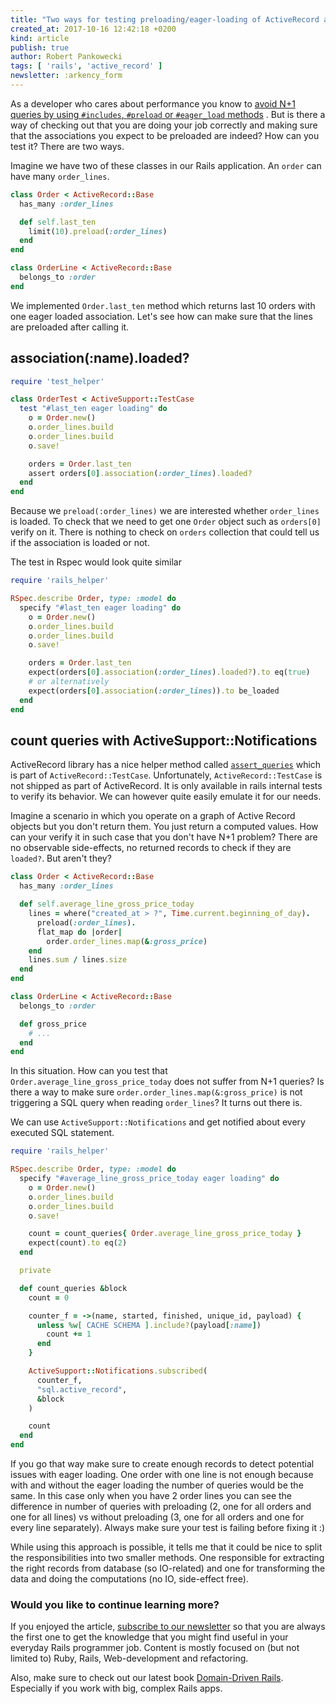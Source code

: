 ```yaml
---
title: "Two ways for testing preloading/eager-loading of ActiveRecord associations in Rails"
created_at: 2017-10-16 12:42:18 +0200
kind: article
publish: true
author: Robert Pankowecki
tags: [ 'rails', 'active_record' ]
newsletter: :arkency_form
---
```


As a developer who cares about performance you know to [avoid N+1 queries by using `#includes`, `#preload` or `#eager_load` methods](/2013/12/rails4-preloading/) . But is there a way of checking out that you are doing your job correctly and making sure that the associations you expect to be preloaded are indeed? How can you test it? There are two ways.

<!-- more -->

Imagine we have two of these classes in our Rails application. An `order` can have many `order_lines`.

```ruby
class Order < ActiveRecord::Base
  has_many :order_lines

  def self.last_ten
    limit(10).preload(:order_lines)
  end
end
```

```ruby
class OrderLine < ActiveRecord::Base
  belongs_to :order
end
```

We implemented `Order.last_ten` method which returns last 10 orders with one eager loaded association. Let's see how can make sure that the lines are preloaded after calling it.

## association(:name).loaded?

```ruby
require 'test_helper'

class OrderTest < ActiveSupport::TestCase
  test "#last_ten eager loading" do
    o = Order.new()
    o.order_lines.build
    o.order_lines.build
    o.save!

    orders = Order.last_ten
    assert orders[0].association(:order_lines).loaded?
  end
end
```

Because we `preload(:order_lines)` we are interested whether `order_lines` is loaded. To check that we need to get one `Order` object such as `orders[0]` verify on it. There is nothing to check on `orders` collection that could tell us if the association is loaded or not.

The test in Rspec would look quite similar

```ruby
require 'rails_helper'

RSpec.describe Order, type: :model do
  specify "#last_ten eager loading" do
    o = Order.new()
    o.order_lines.build
    o.order_lines.build
    o.save!

    orders = Order.last_ten
    expect(orders[0].association(:order_lines).loaded?).to eq(true)
    # or alternatively
    expect(orders[0].association(:order_lines)).to be_loaded
  end
end
```

## count queries with ActiveSupport::Notifications

ActiveRecord library has a nice helper method called [`assert_queries`](https://github.com/rails/rails/blob/e986cb49c8a475c48819cee451c73dbd005904c4/activerecord/test/cases/test_case.rb#L49) which is part of `ActiveRecord::TestCase`. Unfortunately, `ActiveRecord::TestCase` is not shipped as part of ActiveRecord. It is only available in rails internal tests to verify its behavior. We can however quite easily emulate it for our needs.

Imagine a scenario in which you operate on a graph of Active Record objects but you don't return them. You just return a computed values. How can your verify it in such case that you don't have N+1 problem? There are no observable side-effects, no returned records to check if they are `loaded?`. But aren't they?

```ruby
class Order < ActiveRecord::Base
  has_many :order_lines

  def self.average_line_gross_price_today
    lines = where("created_at > ?", Time.current.beginning_of_day).
      preload(:order_lines).
      flat_map do |order|
        order.order_lines.map(&:gross_price)
    end
    lines.sum / lines.size
  end
end

class OrderLine < ActiveRecord::Base
  belongs_to :order

  def gross_price
    # ...
  end
end
```

In this situation. How can you test that `Order.average_line_gross_price_today` does not suffer from N+1 queries? Is there a way to make sure `order.order_lines.map(&:gross_price)` is not triggering a SQL query when reading `order_lines`? It turns out there is.

We can use `ActiveSupport::Notifications` and get notified about every executed SQL statement.

```ruby
require 'rails_helper'

RSpec.describe Order, type: :model do
  specify "#average_line_gross_price_today eager loading" do
    o = Order.new()
    o.order_lines.build
    o.order_lines.build
    o.save!

    count = count_queries{ Order.average_line_gross_price_today }
    expect(count).to eq(2)
  end

  private

  def count_queries &block
    count = 0

    counter_f = ->(name, started, finished, unique_id, payload) {
      unless %w[ CACHE SCHEMA ].include?(payload[:name])
        count += 1
      end
    }

    ActiveSupport::Notifications.subscribed(
      counter_f,
      "sql.active_record",
      &block
    )

    count
  end
end
```

If you go that way make sure to create enough records to detect potential issues with eager loading. One order with one line is not enough because with and without the eager loading the number of queries would be the same. In this case only when you have 2 order lines you can see the difference in number of queries with preloading (2, one for all orders and one for all lines) vs without preloading (3, one for all orders and one for every line separately). Always make sure your test is failing before fixing it :)

While using this approach is possible, it tells me that it could be nice to split the responsibilities into two smaller methods. One responsible for extracting the right records from database (so IO-related) and one for transforming the data and doing the computations (no IO, side-effect free).

### Would you like to continue learning more?

If you enjoyed the article, [subscribe to our newsletter](http://arkency.com/newsletter) so that you are always the first one to get the knowledge that you might find useful in your everyday Rails programmer job. Content is mostly focused on (but not limited to) Ruby, Rails, Web-development and refactoring.

Also, make sure to check out our latest book [Domain-Driven Rails](/domain-driven-rails/). Especially if you work with big, complex Rails apps.